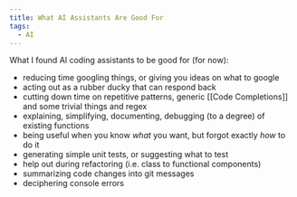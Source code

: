 ```yaml
---
title: What AI Assistants Are Good For
tags:
  - AI
---
```

What I found AI coding assistants to be good for (for now):
- reducing time googling things, or giving you ideas on what to google
- acting out as a rubber ducky that can respond back
- cutting down time on repetitive patterns, generic [[Code Completions]] and some trivial things and regex
- explaining, simplifying, documenting, debugging (to a degree) of existing functions
- being useful when you know _what_ you want, but forgot exactly _how_ to do it
- generating simple unit tests, or suggesting what to test
- help out during refactoring (i.e. class to functional components)
- summarizing code changes into git messages
- deciphering console errors